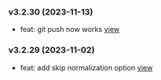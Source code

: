 ### v3.2.30 (2023-11-13)

-  feat: git push now works [view](https://github.com/bigomics/omicsplayground/commit/8074fec58ed007225346133a72e9770c97e2c13d)


### v3.2.29 (2023-11-02)

-  feat: add skip normalization option [view](https://github.com/bigomics/omicsplayground/commit/f1f0deeee4ba1fd92a45c2a8e5c1f44bb18dd0f9)


